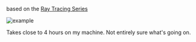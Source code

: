 based on the [Ray Tracing Series](http://in1weekend.blogspot.com/2016/01/ray-tracing-in-one-weekend.html)

![example](https://raw.githubusercontent.com/akoaysigod/raytracing/example.png)

Takes close to 4 hours on my machine. Not entirely sure what's going on. 